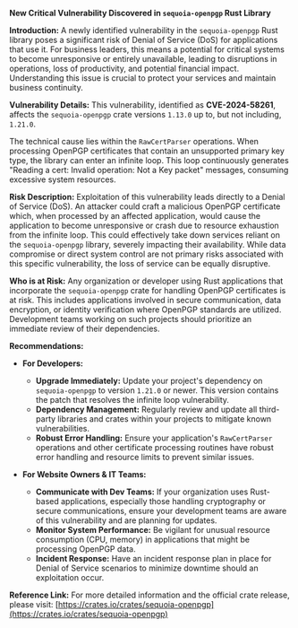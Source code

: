 **New Critical Vulnerability Discovered in `sequoia-openpgp` Rust Library**

**Introduction:**
A newly identified vulnerability in the `sequoia-openpgp` Rust library poses a significant risk of Denial of Service (DoS) for applications that use it. For business leaders, this means a potential for critical systems to become unresponsive or entirely unavailable, leading to disruptions in operations, loss of productivity, and potential financial impact. Understanding this issue is crucial to protect your services and maintain business continuity.

**Vulnerability Details:**
This vulnerability, identified as **CVE-2024-58261**, affects the `sequoia-openpgp` crate versions `1.13.0` up to, but not including, `1.21.0`.

The technical cause lies within the `RawCertParser` operations. When processing OpenPGP certificates that contain an unsupported primary key type, the library can enter an infinite loop. This loop continuously generates "Reading a cert: Invalid operation: Not a Key packet" messages, consuming excessive system resources.

**Risk Description:**
Exploitation of this vulnerability leads directly to a Denial of Service (DoS). An attacker could craft a malicious OpenPGP certificate which, when processed by an affected application, would cause the application to become unresponsive or crash due to resource exhaustion from the infinite loop. This could effectively take down services reliant on the `sequoia-openpgp` library, severely impacting their availability. While data compromise or direct system control are not primary risks associated with this specific vulnerability, the loss of service can be equally disruptive.

**Who is at Risk:**
Any organization or developer using Rust applications that incorporate the `sequoia-openpgp` crate for handling OpenPGP certificates is at risk. This includes applications involved in secure communication, data encryption, or identity verification where OpenPGP standards are utilized. Development teams working on such projects should prioritize an immediate review of their dependencies.

**Recommendations:**

*   **For Developers:**
    *   **Upgrade Immediately:** Update your project's dependency on `sequoia-openpgp` to version `1.21.0` or newer. This version contains the patch that resolves the infinite loop vulnerability.
    *   **Dependency Management:** Regularly review and update all third-party libraries and crates within your projects to mitigate known vulnerabilities.
    *   **Robust Error Handling:** Ensure your application's `RawCertParser` operations and other certificate processing routines have robust error handling and resource limits to prevent similar issues.

*   **For Website Owners & IT Teams:**
    *   **Communicate with Dev Teams:** If your organization uses Rust-based applications, especially those handling cryptography or secure communications, ensure your development teams are aware of this vulnerability and are planning for updates.
    *   **Monitor System Performance:** Be vigilant for unusual resource consumption (CPU, memory) in applications that might be processing OpenPGP data.
    *   **Incident Response:** Have an incident response plan in place for Denial of Service scenarios to minimize downtime should an exploitation occur.

**Reference Link:**
For more detailed information and the official crate release, please visit:
[https://crates.io/crates/sequoia-openpgp](https://crates.io/crates/sequoia-openpgp)